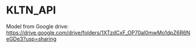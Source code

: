 # KLTN_API
Model from Google drive: https://drive.google.com/drive/folders/1XTzdCxF_OP70al0mwMo1dpZ6R6NeGDe3?usp=sharing